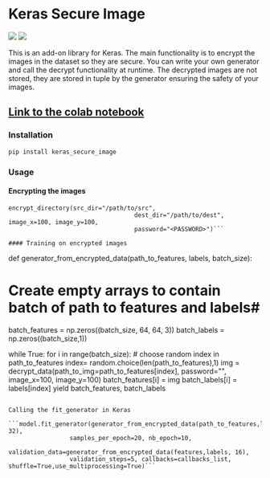 # Keras Secure Image
[![](https://img.shields.io/github/license/sourcerer-io/hall-of-fame.svg?colorB=ff0000)](https://github.com/akshaybahadur21/Emojinator/blob/master/LICENSE.md)
[![](https://img.shields.io/badge/Akshay-Bahadur-brightgreen.svg?colorB=ff0000)](https://akshaybahadur.com)

This is an add-on library for Keras. The main functionality is to encrypt the images in the dataset so they are secure.
You can write your own generator and call the decrypt functionality at runtime. The decrypted images are not stored, they are stored in tuple by the generator ensuring the safety of your images.

## [Link to the colab notebook](https://colab.research.google.com/drive/1D7ziODKrzL0QK-GuI7BH9f9Fk7U3tfUW)

### Installation

`pip install keras_secure_image`

### Usage

#### Encrypting the images

```from keras_secure_image import encrypt_directory
encrypt_directory(src_dir="/path/to/src",
                                   dest_dir="/path/to/dest", image_x=100, image_y=100,
                                   password="<PASSWORD>")```
								  
#### Training on encrypted images

```
def generator_from_encrypted_data(path_to_features, labels, batch_size):

 # Create empty arrays to contain batch of path to features and labels#

 batch_features = np.zeros((batch_size, 64, 64, 3))
 batch_labels = np.zeros((batch_size,1))

 while True:
   for i in range(batch_size):
     # choose random index in path_to_features
     index= random.choice(len(path_to_features),1)
	 img = decrypt_data(path_to_img=path_to_features[index], password="<PASSWORD>", image_x=100, image_y=100)
     batch_features[i] = img
     batch_labels[i] = labels[index]
   yield batch_features, batch_labels
   ```

Calling the fit_generator in Keras

```model.fit_generator(generator_from_encrypted_data(path_to_features,labels, 32),
                    samples_per_epoch=20, nb_epoch=10,
                    validation_data=generator_from_encrypted_data(features,labels, 16),
                    validation_steps=5, callbacks=callbacks_list, shuffle=True,use_multiprocessing=True)```  